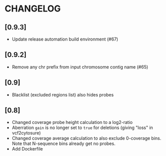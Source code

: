 # CHANGELOG

## [0.9.3]
- Update release automation build environment (#67)

## [0.9.2]
- Remove any chr prefix from input chromosome contig name (#65)

## [0.9]
- Blacklist (excluded regions list) also hides probes

## [0.8]
- Changed coverage probe height calculation to a log2-ratio
- Aberration `gain` is no longer set to `true` for deletions (giving "loss" in vcf2cytosure)
- Changed coverage average calculation to also exclude 0-coverage bins. Note that N-sequence bins already get no probes.
- Add Dockerfile
